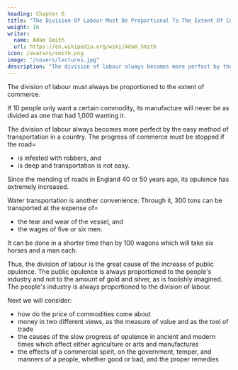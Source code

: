 ```yaml
---
heading: Chapter 6
title: "The Division Of Labour Must Be Proportional To The Extent Of Commerce"
weight: 16
writer:
  name: Adam Smith
  url: https://en.wikipedia.org/wiki/Adam_Smith
icon: /avatars/smith.png
image: "/covers/lectures.jpg"
description: "The division of labour always becomes more perfect by the easy method of transportation"
---
```




The division of labour must always be proportioned to the extent of commerce.

If 10 people only want a certain commodity, its manufacture will never be as divided as one that had 1,000 wanting it.

The division of labour always becomes more perfect by the easy method of transportation in a country. The progress of commerce must be stopped if the road= 
- is infested with robbers, and
- is deep and transportation is not easy.

Since the mending of roads in England 40 or 50 years ago, its opulence has extremely increased.

Water transportation is another convenience. Through it, 300 tons can be transported at the expense of= 
- the tear and wear of the vessel, and
- the wages of five or six men.

It can be done in a shorter time than by 100 wagons which will take six horses and a man each.

Thus, the division of labour is the great cause of the increase of public opulence. The public opulence is always proportioned to the people's industry and not to the amount of gold and silver, as is foolishly imagined. The people's industry is always proportioned to the division of labour.

Next we will consider:
- how do the price of commodities come about
- money in two different views, as the measure of value and as the tool of trade
- the causes of the slow progress of opulence in ancient and modern times which affect either agriculture or arts and manufactures
- the effects of a commercial spirit, on the government, temper, and manners of a people, whether good or bad, and the proper remedies
